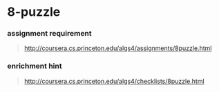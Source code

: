 8-puzzle
============
### assignment requirement
> http://coursera.cs.princeton.edu/algs4/assignments/8puzzle.html

### enrichment hint
> http://coursera.cs.princeton.edu/algs4/checklists/8puzzle.html
